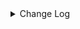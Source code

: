 <details><summary> Change Log </summary>

| Change | Commit | Version |
| --- | --- | --- |
|[Improve] sink mongodb schema is not required (#8887)|https://github.com/apache/seatunnel/commit/3cfe8c12b9|2.3.10|
|[Improve] restruct connector common options (#8634)|https://github.com/apache/seatunnel/commit/f3499a6eeb|2.3.10|
|[Fix][Connector-Mongodb] close MongodbClient when close MongodbReader (#8592)|https://github.com/apache/seatunnel/commit/06b2fc0e06|2.3.10|
|[Improve][dist]add shade check rule (#8136)|https://github.com/apache/seatunnel/commit/51ef800016|2.3.9|
|[Bug][connectors-v2] fix mongodb bson convert exception (#8044)|https://github.com/apache/seatunnel/commit/b222c13f2f|2.3.9|
|[Hotfix][Connector-v2] Fix the ClassCastException for connector-mongodb (#7586)|https://github.com/apache/seatunnel/commit/dc43370e8c|2.3.8|
|[Improve][Test][Connector-V2][MongoDB] Add few test cases for BsonToRowDataConverters (#7579)|https://github.com/apache/seatunnel/commit/a797041e5d|2.3.8|
|[Improve][Connector-V2][MongoDB] A BsonInt32 will be convert to a long type (#7567)|https://github.com/apache/seatunnel/commit/adf26c20c5|2.3.8|
|[Improve][Connector-V2][MongoDB] Support to convert to double from any numeric type (#6997)|https://github.com/apache/seatunnel/commit/c5159a2760|2.3.6|
|[bugfix][connector-mongodb] fix mongodb null value write (#6967)|https://github.com/apache/seatunnel/commit/c5ecda50f8|2.3.6|
|[Improve][MongoDB] Implement TableSourceFactory to create mongodb source (#5813)|https://github.com/apache/seatunnel/commit/59cccb6097|2.3.4|
|[Improve][Common] Introduce new error define rule (#5793)|https://github.com/apache/seatunnel/commit/9d1b2582b2|2.3.4|
|[Improve] Remove use `SeaTunnelSink::getConsumedType` method and mark it as deprecated (#5755)|https://github.com/apache/seatunnel/commit/8de7408100|2.3.4|
|[bugfix][mongodb] Fixed unsupported exception caused by bsonNull (#5659)|https://github.com/apache/seatunnel/commit/cab864aa4d|2.3.4|
|Support config column/primaryKey/constraintKey in schema (#5564)|https://github.com/apache/seatunnel/commit/eac76b4e50|2.3.4|
|[Hotfix] Fix com.google.common.base.Preconditions to seatunnel shade one (#5284)|https://github.com/apache/seatunnel/commit/ed5eadcf73|2.3.3|
|[Improve][Connector-v2][Mongodb]sink support transaction update/writing (#5034)|https://github.com/apache/seatunnel/commit/b1203c905e|2.3.3|
|[Hotfix][Connector-V2][Mongodb] Compatible with historical parameters (#4997)|https://github.com/apache/seatunnel/commit/31db35bee7|2.3.3|
|[Improve][Connector-v2][Mongodb]Optimize reading logic (#5001)|https://github.com/apache/seatunnel/commit/830196d8b7|2.3.3|
|[Hotfix][Connector-V2][Mongodb] Fix document error content and remove redundant code (#4982)|https://github.com/apache/seatunnel/commit/526197af67|2.3.3|
|[Feature][connector-v2][mongodb] mongodb support cdc sink (#4833)|https://github.com/apache/seatunnel/commit/cb651cd7f3|2.3.3|
|[Feature][Connector-v2][Mongodb]Refactor mongodb connector (#4620)|https://github.com/apache/seatunnel/commit/5b1a843e40|2.3.2|
|Merge branch &#x27;dev&#x27; into merge/cdc|https://github.com/apache/seatunnel/commit/4324ee1912|2.3.1|
|[Improve][Project] Code format with spotless plugin.|https://github.com/apache/seatunnel/commit/423b583038|2.3.1|
|[improve][api] Refactoring schema parse (#4157)|https://github.com/apache/seatunnel/commit/b2f573a13e|2.3.1|
|[Improve][build] Give the maven module a human readable name (#4114)|https://github.com/apache/seatunnel/commit/d7cd601051|2.3.1|
|[Improve][Project] Code format with spotless plugin. (#4101)|https://github.com/apache/seatunnel/commit/a2ab166561|2.3.1|
|[Feature][Connector] add get source method to all source connector (#3846)|https://github.com/apache/seatunnel/commit/417178fb84|2.3.1|
|[Feature][API &amp; Connector &amp; Doc] add parallelism and column projection interface (#3829)|https://github.com/apache/seatunnel/commit/b9164b8ba1|2.3.1|
|[Improve] mongodb connector v2 add source query capability (#3697)|https://github.com/apache/seatunnel/commit/8a7fe6fcb6|2.3.1|
|[Hotfix][OptionRule] Fix option rule about all connectors (#3592)|https://github.com/apache/seatunnel/commit/226dc6a119|2.3.0|
|[Improve][Connector-V2][MongoDB] Unified exception for MongoDB source &amp; sink connector (#3522)|https://github.com/apache/seatunnel/commit/5af632e32b|2.3.0|
|[Feature][Connector V2] expose configurable options in MongoDB (#3347)|https://github.com/apache/seatunnel/commit/ffd5778efc|2.3.0|
|[Improve][all] change Log to @Slf4j (#3001)|https://github.com/apache/seatunnel/commit/6016100f12|2.3.0-beta|
|[Improve][Connector-V2] Improve mongodb connector (#2778)|https://github.com/apache/seatunnel/commit/efbf793fa5|2.2.0-beta|
|[DEV][Api] Replace SeaTunnelContext with JobContext and remove singleton pattern (#2706)|https://github.com/apache/seatunnel/commit/cbf82f755c|2.2.0-beta|
|[Feature][Connector-V2] Add mongodb connecter sink (#2694)|https://github.com/apache/seatunnel/commit/51c28a3387|2.2.0-beta|
|[Feature][Connector-V2] Add mongodb connecter source (#2596)|https://github.com/apache/seatunnel/commit/3ee8a8a619|2.2.0-beta|

</details>
